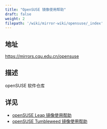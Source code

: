 ```yaml
---
title: "OpenSUSE 镜像使用帮助"
draft: false
weight: 2
filepath: '/wiki/mirror-wiki/opensuse/_index'
---
```

## 地址
https://mirrors.cqu.edu.cn/opensuse
## 描述
openSUSE 软件仓库
## 详见
- [openSUSE Leap 镜像使用帮助](/wiki/mirror-wiki/opensuse/leap)
- [openSUSE Tumbleweed 镜像使用帮助](/wiki/mirror-wiki/opensuse/tumbleweed)
